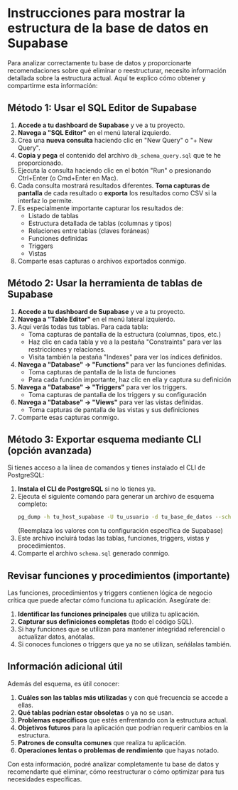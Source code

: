 # Instrucciones para mostrar la estructura de la base de datos en Supabase

Para analizar correctamente tu base de datos y proporcionarte recomendaciones sobre qué eliminar o reestructurar, necesito información detallada sobre la estructura actual. Aquí te explico cómo obtener y compartirme esta información:

## Método 1: Usar el SQL Editor de Supabase

1. **Accede a tu dashboard de Supabase** y ve a tu proyecto.
2. **Navega a "SQL Editor"** en el menú lateral izquierdo.
3. Crea una **nueva consulta** haciendo clic en "New Query" o "+ New Query".
4. **Copia y pega** el contenido del archivo `db_schema_query.sql` que te he proporcionado.
5. Ejecuta la consulta haciendo clic en el botón "Run" o presionando Ctrl+Enter (o Cmd+Enter en Mac).
6. Cada consulta mostrará resultados diferentes. **Toma capturas de pantalla** de cada resultado o **exporta** los resultados como CSV si la interfaz lo permite.
7. Es especialmente importante capturar los resultados de:
   - Listado de tablas
   - Estructura detallada de tablas (columnas y tipos)
   - Relaciones entre tablas (claves foráneas)
   - Funciones definidas
   - Triggers
   - Vistas
8. Comparte esas capturas o archivos exportados conmigo.

## Método 2: Usar la herramienta de tablas de Supabase

1. **Accede a tu dashboard de Supabase** y ve a tu proyecto.
2. **Navega a "Table Editor"** en el menú lateral izquierdo.
3. Aquí verás todas tus tablas. Para cada tabla:
   - Toma capturas de pantalla de la estructura (columnas, tipos, etc.)
   - Haz clic en cada tabla y ve a la pestaña "Constraints" para ver las restricciones y relaciones.
   - Visita también la pestaña "Indexes" para ver los índices definidos.
4. **Navega a "Database" → "Functions"** para ver las funciones definidas.
   - Toma capturas de pantalla de la lista de funciones
   - Para cada función importante, haz clic en ella y captura su definición
5. **Navega a "Database" → "Triggers"** para ver los triggers.
   - Toma capturas de pantalla de los triggers y su configuración
6. **Navega a "Database" → "Views"** para ver las vistas definidas.
   - Toma capturas de pantalla de las vistas y sus definiciones
7. Comparte esas capturas conmigo.

## Método 3: Exportar esquema mediante CLI (opción avanzada)

Si tienes acceso a la línea de comandos y tienes instalado el CLI de PostgreSQL:

1. **Instala el CLI de PostgreSQL** si no lo tienes ya.
2. Ejecuta el siguiente comando para generar un archivo de esquema completo:
   ```bash
   pg_dump -h tu_host_supabase -U tu_usuario -d tu_base_de_datos --schema-only > schema.sql
   ```
   (Reemplaza los valores con tu configuración específica de Supabase)
3. Este archivo incluirá todas las tablas, funciones, triggers, vistas y procedimientos.
4. Comparte el archivo `schema.sql` generado conmigo.

## Revisar funciones y procedimientos (importante)

Las funciones, procedimientos y triggers contienen lógica de negocio crítica que puede afectar cómo funciona tu aplicación. Asegúrate de:

1. **Identificar las funciones principales** que utiliza tu aplicación.
2. **Capturar sus definiciones completas** (todo el código SQL).
3. Si hay funciones que se utilizan para mantener integridad referencial o actualizar datos, anótalas.
4. Si conoces funciones o triggers que ya no se utilizan, señálalas también.

## Información adicional útil

Además del esquema, es útil conocer:

1. **Cuáles son las tablas más utilizadas** y con qué frecuencia se accede a ellas.
2. **Qué tablas podrían estar obsoletas** o ya no se usan.
3. **Problemas específicos** que estés enfrentando con la estructura actual.
4. **Objetivos futuros** para la aplicación que podrían requerir cambios en la estructura.
5. **Patrones de consulta comunes** que realiza tu aplicación.
6. **Operaciones lentas o problemas de rendimiento** que hayas notado.

Con esta información, podré analizar completamente tu base de datos y recomendarte qué eliminar, cómo reestructurar o cómo optimizar para tus necesidades específicas. 